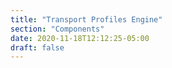 ```yaml
---
title: "Transport Profiles Engine"
section: "Components"
date: 2020-11-18T12:12:25-05:00
draft: false
---
```



